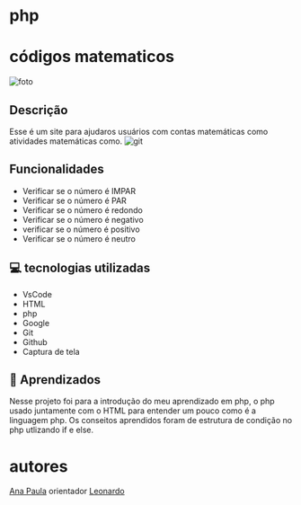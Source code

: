 # php
# códigos matematicos
![foto](img)
 
## Descrição
Esse é um site para ajudaros usuários com contas matemáticas como atividades matemáticas como.
![git]()

## Funcionalidades
* Verificar se o número é IMPAR
* Verificar se o número é PAR
* Verificar se o número é redondo
* Verificar se o número é negativo 
* verificar se o número é positivo 
* Verificar se o número é neutro

## 💻 tecnologias utilizadas
* VsCode
* HTML
* php
* Google
* Git
* Github
* Captura de tela
 
## 📄 Aprendizados
Nesse projeto foi para a introdução do meu aprendizado em php, o php usado juntamente com  o HTML para entender um pouco como é a linguagem php. Os conseitos aprendidos foram de estrutura de condição no php utlizando if e else.
 
# autores
[Ana Paula](https://github.com/anapaulacd)
orientador [Leonardo](https://github.com/LeonardoRochaMarista)
 